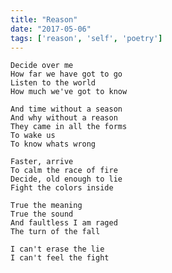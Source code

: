 ```yaml
---
title: "Reason"
date: "2017-05-06"
tags: ['reason', 'self', 'poetry']
---
```

    Decide over me
    How far we have got to go
    Listen to the world
    How much we've got to know

    And time without a season
    And why without a reason
    They came in all the forms
    To wake us
    To know whats wrong

    Faster, arrive
    To calm the race of fire
    Decide, old enough to lie
    Fight the colors inside

    True the meaning
    True the sound
    And faultless I am raged
    The turn of the fall

    I can't erase the lie
    I can't feel the fight

